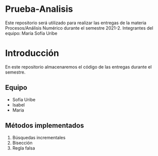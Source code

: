 # Prueba-Analisis
Este repositorio será utilizado para realizar las entregas de la materia Procesos/Análisis Numérico durante el semestre 2021-2. Integrantes del equipo: María Sofía Uribe


# Introducción

En este repositorio almacenaremos el código de las entregas durante el semestre. 

<h2> Equipo </h2>

<ul> 
  <li>Sofía Uribe</li>
  <li>Isabel</li>
  <li>Maria</li>
</ul>


<h2> Métodos implementados </h2>


<ol> 
  <li>Búsquedas incrementales</li>
  <li>Bisección</li>
  <li>Regla falsa</li>
</ol>
